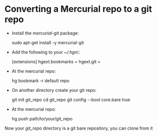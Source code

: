 # Converting a Mercurial repo to a git repo

- Install the _mercurial-git_ package:

    sudo apt-get install -y mercurial-git

- Add the following to your _~/.hgrc_:

    [extensions]
    hgext.bookmarks =
    hgext.git =

- At the mercurial repo:

    hg bookmark -r default repo

- On another directory create your git repo:

    git init git_repo
    cd git_repo
    git config --bool core.bare true

- At the mercurial repo:

    hg push path/to/your/git_repo

Now your *git_repo* directory is a git bare repository, you can clone from it
